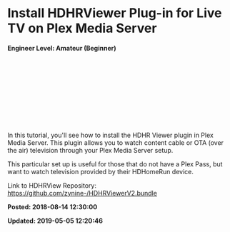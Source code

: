 # Install HDHRViewer Plug-in for Live TV on Plex Media Server

**Engineer Level: Amateur (Beginner)** 

<iframe width=""560"" height=""315"" src=""https://www.youtube.com/embed/xcp33HqGifE"" frameborder=""0"" allow=""autoplay; encrypted-media"" allowfullscreen></iframe>
  
In this tutorial, you'll see how to install the HDHR Viewer plugin in Plex Media Server. This plugin allows you to watch content cable or OTA (over the air) television through your Plex Media Server setup.
  
This particular set up is useful for those that do not have a Plex Pass, but want to watch television provided by their HDHomeRun device.
  
Link to HDHRView Repository: https://github.com/zynine-/HDHRViewerV2.bundle
  


**Posted: 2018-08-14 12:30:00** 

**Updated: 2019-05-05 12:20:46** 


